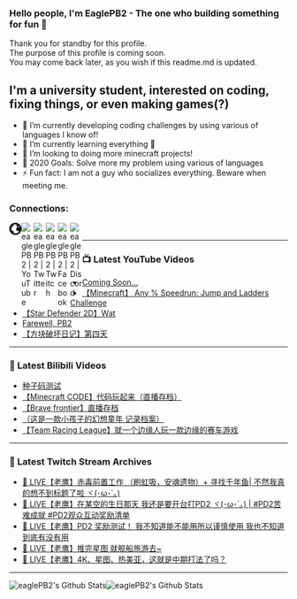 ### Hello people, I'm EaglePB2 - The one who building something for fun 👋
Thank you for standby for this profile.   
The purpose of this profile is coming soon.   
You may come back later, as you wish if this readme.md is updated.   

## I'm a university student, interested on coding, fixing things, or even making games(?)
- 🔭 I’m currently developing coding challenges by using various of languages I know of!
- 🌱 I’m currently learning everything 🤣
- 💬 I’m looking to doing more minecraft projects!
- 🥅 2020 Goals: Solve more my problem using various of languages
- ⚡ Fun fact: I am not a guy who socializes everything. Beware when meeting me.

### Connections:

[<img align="left" alt="challonge.com" width="22px" src="https://raw.githubusercontent.com/iconic/open-iconic/master/svg/globe.svg" />][website]
[<img align="left" alt="eaglePB2 | YouTube" width="22px" src="https://cdn.jsdelivr.net/npm/simple-icons@v3/icons/youtube.svg" />][youtube]
[<img align="left" alt="eaglePB2 | Twitter" width="22px" src="https://cdn.jsdelivr.net/npm/simple-icons@v3/icons/twitter.svg" />][twitter]
[<img align="left" alt="eaglePB2 | Twitch" width="22px" src="https://cdn.jsdelivr.net/npm/simple-icons@v3/icons/twitch.svg" />][twitch]
[<img align="left" alt="eaglePB2 | Facebook" width="22px" src="https://cdn.jsdelivr.net/npm/simple-icons@v3/icons/facebook.svg" />][facebook]
[<img align="left" alt="eaglePB2 | Discord" width="22px" src="https://cdn.jsdelivr.net/npm/simple-icons@v3/icons/discord.svg" />][discord]

<br />

---

### 📺 Latest YouTube Videos
<!-- YOUTUBE:START -->
- [Coming Soon...](https://www.youtube.com/watch?v=bObCKWig3YE)
- [【Minecraft】 Any % Speedrun: Jump and Ladders Challenge](https://www.youtube.com/watch?v=esSR32GrAhs)
- [【Star Defender 2D】Wat](https://www.youtube.com/watch?v=Df0Cv3i8D4k)
- [Farewell, PB2](https://www.youtube.com/watch?v=3RZEIVX21eU)
- [【方块破坏日记】第四天](https://www.youtube.com/watch?v=e8F4UV4LMb0)
<!-- YOUTUBE:END -->

---

### 📕 Latest Bilibili Videos
<!-- BILIBILI:START -->
- [种子码测试](https://www.bilibili.com/video/BV1aK4y1H7be)
- [【Minecraft CODE】代码玩起来（直播存档）](https://www.bilibili.com/video/BV1KK411n7Wn)
- [【Brave frontier】直播存档](https://www.bilibili.com/video/BV1XC4y1b7AA)
- [（这是一款小孩子的幻想童年 记录档案）](https://www.bilibili.com/video/av968025052)
- [【Team Racing League】就一个边缘人玩一款边缘的赛车游戏](https://www.bilibili.com/video/av498026945)
<!-- BILIBILI:END -->

---

### 👾 Latest Twitch Stream Archives
<!-- TWITCH:START -->
- [🔴 LIVE【老鹰】赤毒前置工作 （刷虹吸，安魂遗物）+ 寻找千年鱼| 不然我真的想不到标题了啦 ヾ(･ω･`｡)](https://www.twitch.tv/videos/1070182494)
- [🔴 LIVE【老鹰】在某空的生日那天 我还是要开台打PD2 ヾ(･ω･`｡) | #PD2苦难成就 #PD2观众互动奖励清单](https://www.twitch.tv/videos/1069069244)
- [🔴 LIVE【老鹰】PD2 奖励测试！ 我不知道能不能用所以谨慎使用 我也不知道到底有没有用](https://www.twitch.tv/videos/1068047302)
- [🔴 LIVE【老鹰】推完星图 就舰船旅游去~](https://www.twitch.tv/videos/1067061654)
- [🔴 LIVE【老鹰】4K、星图、热美亚，这就是中期打法了吗？](https://www.twitch.tv/videos/1066047455)
<!-- TWITCH:END -->

---

<img align="left" alt="eaglePB2's Github Stats" src="https://github-readme-stats.vercel.app/api?username=eaglePB2&show_icons=true&hide_border=true&theme=merko" />
<img align="left" alt="eaglePB2's Github Stats" src="https://github-readme-stats.vercel.app/api/top-langs/?username=eaglePB2&show_icons=true&hide_border=true&theme=merko" />    

[website]: https://gmc.challonge.com/zh_CN
[twitter]: https://twitter.com/eaglePB2
[youtube]: https://youtube.com/codeSTACKr
[twitch]: https://www.twitch.tv/eaglepb2
[facebook]: https://www.facebook.com/eaglePB2/
[discord]:https://discord.gg/qKrub9b

<!-- RANDOMQUOTE:START -->
<!-- RANDOMQUOTE:END -->
